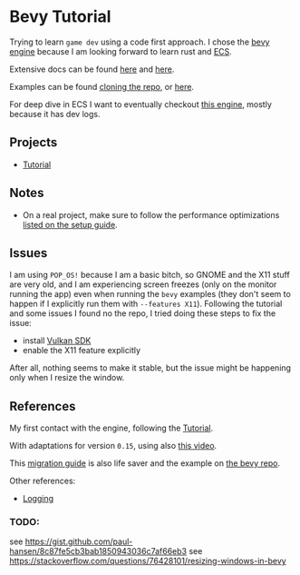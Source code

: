 # Bevy Tutorial

Trying to learn `game dev` using a code first approach. I chose the [bevy engine](https://bevyengine.org/) because I am
looking forward to learn rust and [ECS](https://en.wikipedia.org/wiki/Entity_component_system).

Extensive docs can be found [here](https://bevyengine.org/learn/quick-start/introduction/) and
[here](https://bevy-cheatbook.github.io).

Examples can be found [cloning the repo](https://github.com/bevyengine/bevy), or
[here](https://bevyengine.org/examples/).

For deep dive in ECS I want to eventually checkout [this engine](https://github.com/tjdevries/ocaml-engine), mostly
because it has dev logs.

## Projects

- [Tutorial](./tutorial)

## Notes

- On a real project, make sure to follow the performance optimizations
  [listed on the setup guide](https://bevyengine.org/learn/quick-start/getting-started/setup/).

## Issues

I am using `POP_OS!` because I am a basic bitch, so GNOME and the X11 stuff are very old, and I am experiencing screen
freezes (only on the monitor running the app) even when running the `bevy` examples (they don't seem to happen if I
explicitly run them with `--features X11`). Following the tutorial and some issues I found no the repo, I tried doing
these steps to fix the issue:

- install [Vulkan SDK](https://vulkan-tutorial.com/Development_environment#page_Linux)
- enable the X11 feature explicitly

After all, nothing seems to make it stable, but the issue might be happening only when I resize the window.

## References

My first contact with the engine, following the
[Tutorial](https://www.youtube.com/watch?v=TQt-v_bFdao&list=PLVnntJRoP85JHGX7rGDu6LaF3fmDDbqyd).

With adaptations for version `0.15`, using also [this video](https://www.youtube.com/watch?v=yFOPtYwnDjU).

This [migration guide](https://bevyengine.org/learn/migration-guides/0-14-to-0-15/) is also life saver and the example
on [the bevy repo](https://github.com/bevyengine/bevy/blob/main/examples/2d/sprite_animation.rs).

Other references:

- [Logging](https://bevy-logging.github.io/)

### TODO:

see https://gist.github.com/paul-hansen/8c87fe5cb3bab1850943036c7af66eb3 see
https://stackoverflow.com/questions/76428101/resizing-windows-in-bevy

